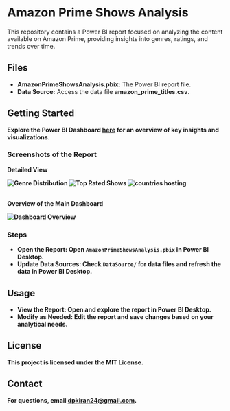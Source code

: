 <h1>Amazon Prime Shows Analysis</h1>
<p>This repository contains a Power BI report focused on analyzing the content available on Amazon Prime, providing insights into genres, ratings, and trends over time.</p>

<h2>Files</h2>
<ul>
    <li><strong>AmazonPrimeShowsAnalysis.pbix:</strong> The Power BI report file.</li>
    <li><strong>Data Source:</strong> Access the data file <strong>amazon_prime_titles.csv</strong>.</li>

</ul>

<h2>Getting Started</h2>

<p><strong>Explore the Power BI Dashboard <a href="https://app.powerbi.com/links/M-qyRX0fSQ?ctid=71b778b1-0a13-4b09-bd42-94367e4d13a2&pbi_source=linkShare" target="_blank">here</a> for an overview of key insights and visualizations.</p>

<h3>Screenshots of the Report</h3>

<p><strong>Detailed View</strong></p>
<div class="images">
    <img src="https://github.com/user-attachments/assets/36639743-4364-42a0-8777-ce7acc4c479d" alt="Genre Distribution">
    <img src="https://github.com/user-attachments/assets/13408d79-1e69-48e1-aa69-308cd121539f" alt="Top Rated Shows">
    <img src="https://github.com/user-attachments/assets/61b3a568-761e-419d-a8ba-971caa39db74" alt="countries hosting">
</div>
<br>
<p><strong>Overview of the Main Dashboard</strong></p>
<div class="images">
    <img src="https://github.com/user-attachments/assets/e5e6e08f-a1e1-4da8-8f9f-51bafd6338dd" alt="Dashboard Overview">
</div>

<h3>Steps</h3>
<ul>
    <li><strong>Open the Report:</strong> Open <code>AmazonPrimeShowsAnalysis.pbix</code> in Power BI Desktop.</li>
    <li><strong>Update Data Sources:</strong> Check <code>DataSource/</code> for data files and refresh the data in Power BI Desktop.</li>
</ul>

<h2>Usage</h2>
<ul>
    <li><strong>View the Report:</strong> Open and explore the report in Power BI Desktop.</li>
    <li><strong>Modify as Needed:</strong> Edit the report and save changes based on your analytical needs.</li>
</ul>

<div class="license">
    <h2>License</h2>
    <p>This project is licensed under the MIT License.</p>
</div>

<div class="contact">
    <h2>Contact</h2>
    <p>For questions, email <a href="mailto:dpkiran24@gmail.com">dpkiran24@gmail.com</a>.</p>
</div>
